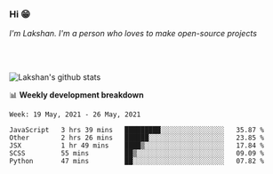 ### Hi 😁

*I'm Lakshan. I'm a person who loves to make open-source projects*


<br/><br/>

![Lakshan's github stats](https://github-readme-stats.vercel.app/api?username=sandaruwan98&show_icons=true&theme=prussian )<br/>



📊 **Weekly development breakdown**
<!--START_SECTION:waka-->
```text
Week: 19 May, 2021 - 26 May, 2021

JavaScript   3 hrs 39 mins   █████████░░░░░░░░░░░░░░░░   35.87 % 
Other        2 hrs 26 mins   ██████░░░░░░░░░░░░░░░░░░░   23.85 % 
JSX          1 hr 49 mins    ████▒░░░░░░░░░░░░░░░░░░░░   17.84 % 
SCSS         55 mins         ██▒░░░░░░░░░░░░░░░░░░░░░░   09.09 % 
Python       47 mins         ██░░░░░░░░░░░░░░░░░░░░░░░   07.82 % 
```
<!--END_SECTION:waka-->


